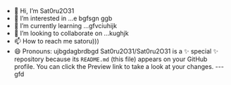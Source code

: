 - 👋 Hi, I’m Sat0ru2O31
- 👀 I’m interested in ...e bgfsgn ggb
- 🌱 I’m currently learning ...gfvciuhijk
- 💞️ I’m looking to collaborate on ...kughjk
- 📫 How to reach me satoru)))
- 😄 Pronouns: ujbgdagbrdbgd
Sat0ru2O31/Sat0ru2O31 is a ✨ special ✨ repository because its `README.md` (this file) appears on your GitHub profile.
You can click the Preview link to take a look at your changes.
---gfd
